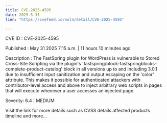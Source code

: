 ```yaml
---
title: CVE-2025-4595
date: 2025-5-31
lien: "https://cvefeed.io/vuln/detail/CVE-2025-4595"

---
```


CVE ID : CVE-2025-4595

Published :  May 31
2025
7:15 a.m. | 11 hours
10 minutes ago

Description : The FastSpring plugin for WordPress is vulnerable to Stored Cross-Site Scripting via the plugin's 'fastspring/block-fastspringblocks-complete-product-catalog' block in all versions up to
and including
3.0.1 due to insufficient input sanitization and output escaping on the 'color' attribute. This makes it possible for authenticated attackers
with contributor-level access and above
to inject arbitrary web scripts in pages that will execute whenever a user accesses an injected page.

Severity: 6.4 | MEDIUM

Visit the link for more details
such as CVSS details
affected products
timeline
and more...
